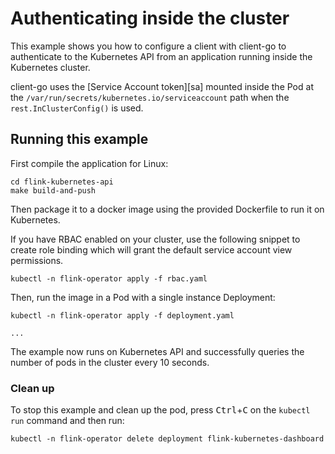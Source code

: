 # Authenticating inside the cluster

This example shows you how to configure a client with client-go to authenticate
to the Kubernetes API from an application running inside the Kubernetes cluster.

client-go uses the [Service Account token][sa] mounted inside the Pod at the
`/var/run/secrets/kubernetes.io/serviceaccount` path when the
`rest.InClusterConfig()` is used.

## Running this example

First compile the application for Linux:

    cd flink-kubernetes-api
    make build-and-push

Then package it to a docker image using the provided Dockerfile to run it on
Kubernetes.

If you have RBAC enabled on your cluster, use the following
snippet to create role binding which will grant the default service account view
permissions.

```
kubectl -n flink-operator apply -f rbac.yaml 
```

Then, run the image in a Pod with a single instance Deployment:

    kubectl -n flink-operator apply -f deployment.yaml

    ...

The example now runs on Kubernetes API and successfully queries the number of
pods in the cluster every 10 seconds.

### Clean up

To stop this example and clean up the pod, press <kbd>Ctrl</kbd>+<kbd>C</kbd> on
the `kubectl run` command and then run:

    kubectl -n flink-operator delete deployment flink-kubernetes-dashboard
